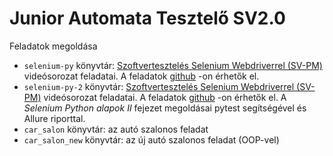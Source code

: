 # Junior Automata Tesztelő SV2.0

Feladatok megoldása

* `selenium-py` könyvtár: 
[Szoftvertesztelés Selenium Webdriverrel (SV-PM)](https://e-learning.training360.com/courses/take/szoftverteszteles-selenium-webdriverrel-sv-pm/lessons/34340465-a-programozasi-nyelvekrol-altalaban) videósorozat feladatai. A feladatok [github](https://github.com/Training360/selenium-py) -on érhetők el.
* `selenium-py-2` könyvtár: 
[Szoftvertesztelés Selenium Webdriverrel (SV-PM)](https://e-learning.training360.com/courses/take/szoftverteszteles-selenium-webdriverrel-sv-pm/lessons/34340465-a-programozasi-nyelvekrol-altalaban) videósorozat feladatai. A feladatok [github](https://github.com/Training360/selenium-py) -on érhetők el. A *Selenium Python alapok II* fejezet megoldásai pytest segítségével és Allure riporttal.
* `car_salon` könyvtár: az autó szalonos feladat
* `car_salon_new` könyvtár: az új autó szalonos feladat (OOP-vel)


